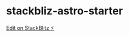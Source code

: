 # stackbliz-astro-starter

[Edit on StackBlitz ⚡️](https://stackblitz.com/edit/stackblitz-starters-m59def)